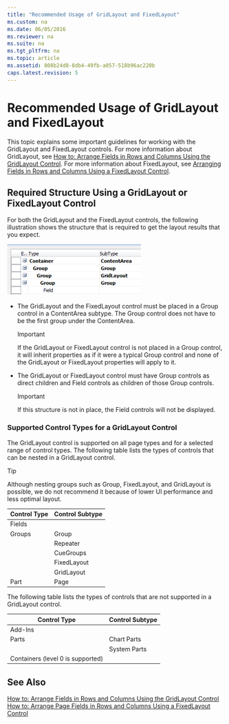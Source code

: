 ```yaml
---
title: "Recommended Usage of GridLayout and FixedLayout"
ms.custom: na
ms.date: 06/05/2016
ms.reviewer: na
ms.suite: na
ms.tgt_pltfrm: na
ms.topic: article
ms.assetid: 808b24d8-8db4-49fb-a057-518b96ac220b
caps.latest.revision: 5
---
```

# Recommended Usage of GridLayout and FixedLayout
This topic explains some important guidelines for working with the GridLayout and FixedLayout controls. For more information about GridLayout, see [How to: Arrange Fields in Rows and Columns Using the GridLayout Control](../Topic/How%20to:%20Arrange%20Fields%20in%20Rows%20and%20Columns%20Using%20the%20GridLayout%20Control.md). For more information about FixedLayout, see [Arranging Fields in Rows and Columns Using a FixedLayout Control](../dynamics-nav/Arranging-Fields-in-Rows-and-Columns-Using-a-FixedLayout-Control.md).  
  
## Required Structure Using a GridLayout or FixedLayout Control  
 For both the GridLayout and the FixedLayout controls, the following illustration shows the structure that is required to get the layout results that you expect.  
  
 ![The required structure of a GridLayout control](../dynamics-nav/media/PageGridLayout_structure.png "PageGridLayout\_structure")  
  
-   The GridLayout and the FixedLayout control must be placed in a Group control in a ContentArea subtype. The Group control does not have to be the first group under the ContentArea.  
  
    > [!IMPORTANT]  
    >  If the GridLayout or FixedLayout control is not placed in a Group control, it will inherit properties as if it were a typical Group control and none of the GridLayout or FixedLayout properties will apply to it.  
  
-   The GridLayout or FixedLayout control must have Group controls as direct children and Field controls as children of those Group controls.  
  
    > [!IMPORTANT]  
    >  If this structure is not in place, the Field controls will not be displayed.  
  
### Supported Control Types for a GridLayout Control  
 The GridLayout control is supported on all page types and for a selected range of control types. The following table lists the types of controls that can be nested in a GridLayout control.  
  
> [!TIP]  
>  Although nesting groups such as Group, FixedLayout, and GridLayout is possible, we do not recommend it because of lower UI performance and less optimal layout.  
  
|Control Type|Control Subtype|  
|------------------|---------------------|  
|Fields||  
|Groups|Group|  
||Repeater|  
||CueGroups|  
||FixedLayout|  
||GridLayout|  
|Part|Page|  
  
 The following table lists the types of controls that are not supported in a GridLayout control.  
  
|Control Type|Control Subtype|  
|------------------|---------------------|  
|Add\-Ins||  
|Parts|Chart Parts|  
||System Parts|  
|Containers \(level 0 is supported\)||  
  
## See Also  
 [How to: Arrange Fields in Rows and Columns Using the GridLayout Control](../Topic/How%20to:%20Arrange%20Fields%20in%20Rows%20and%20Columns%20Using%20the%20GridLayout%20Control.md)   
 [How to: Arrange Page Fields in Rows and Columns Using a FixedLayout Control](../Topic/How%20to:%20Arrange%20Page%20Fields%20in%20Rows%20and%20Columns%20Using%20a%20FixedLayout%20Control.md)